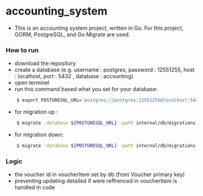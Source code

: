# accounting_system

- This is an accounting system project, written in Go. For this project, GORM, PostgreSQL, and Go Migrate are used.

### How to run

- download the repository
- create a database (e.g. username : postgres, password : 12551255, host : localhost, port : 5432 , database : accounting)
- open terminel
- run this command based what you set for your database:

```bash
    $ export POSTGRESQL_URL='postgres://postgres:12551255@localhost:5432/accounting?sslmode=disable'
```

- for migration up :

```bash
    $ migrate -database ${POSTGRESQL_URL} -path internal/db/migrations up
```

- for migration down:

```bash
    $ migrate -database ${POSTGRESQL_URL} -path internal/db/migrations down
```

### Logic

- the voucher id in voucherItem set by db (from Voucher primary key)
- preventing updating detailed if were reffrenced in voucherItem is handled in code
